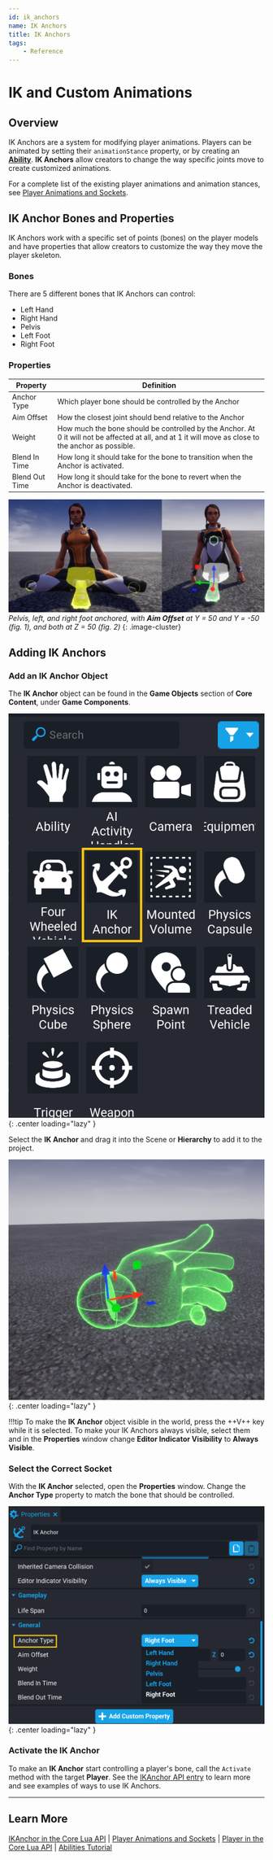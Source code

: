 ```yaml
---
id: ik_anchors
name: IK Anchors
title: IK Anchors
tags:
    - Reference
---
```

# IK and Custom Animations

## Overview

IK Anchors are a system for modifying player animations. Players can be animated by setting their `animationStance` property, or by creating an [**Ability**](../api/ability.md). **IK Anchors** allow creators to change the way specific joints move to create customized animations.

For a complete list of the existing player animations and animation stances, see [Player Animations and Sockets](../api/animations.md).

## IK Anchor Bones and Properties

IK Anchors work with a specific set of points (bones) on the player models and have properties that allow creators to customize the way they move the player skeleton.

### Bones

There are 5 different bones that IK Anchors can control:

- Left Hand
- Right Hand
- Pelvis
- Left Foot
- Right Foot

### Properties

| Property | Definition |
| --- | --- |
| Anchor Type | Which player bone should be controlled by the Anchor |
| Aim Offset | How the closest joint should bend relative to the Anchor |
| Weight | How much the bone should be controlled by the Anchor. At 0 it will not be affected at all, and at 1 it will move as close to the anchor as possible. |
| Blend In Time | How long it should take for the bone to transition when the Anchor is activated. |
| Blend Out Time | How long it should take for the bone to revert when the Anchor is deactivated. |

![Aim Offset Relative to IK Anchor](../img/IK/IKAnchors_AimOffset.png)
_Pelvis, left, and right foot anchored, with **Aim Offset** at Y = 50 and Y = -50 (fig. 1), and both at Z = 50 (fig. 2)_
{: .image-cluster}

## Adding IK Anchors

### Add an IK Anchor Object

The **IK Anchor** object can be found in the **Game Objects** section of **Core Content**, under **Game Components**.

![The IK Anchor object in Game Objects](../img/IK/IKAnchors_FindInGameplayObjects.png){: .center loading="lazy" }

Select the **IK Anchor** and drag it into the Scene or **Hierarchy** to add it to the project.

![The IK Anchor object in World](../img/IK/IKAnchors_LeftHandInWorld.png){: .center loading="lazy" }

!!!tip
    To make the **IK Anchor** object visible in the world, press the ++V++ key while it is selected. To make your IK Anchors always visible, select them and in the **Properties** window change **Editor Indicator Visibility** to **Always Visible**.

### Select the Correct Socket

With the **IK Anchor** selected, open the **Properties** window. Change the **Anchor Type** property to match the bone that should be controlled.

![Anchor Type Property](../img/IK/IKAnchors_AnchorType.png){: .center loading="lazy" }

### Activate the IK Anchor

To make an **IK Anchor** start controlling a player's bone, call the `Activate` method with the target **Player**. See the [IKAnchor API entry](../api/ikanchor.md) to learn more and see examples of ways to use IK Anchors.

---

## Learn More

[IKAnchor in the Core Lua API](../api/ikanchor.md) | [Player Animations and Sockets](../api/animations.md) | [Player in the Core Lua API](../api/player.md) | [Abilities Tutorial](ability_tutorial.md)
